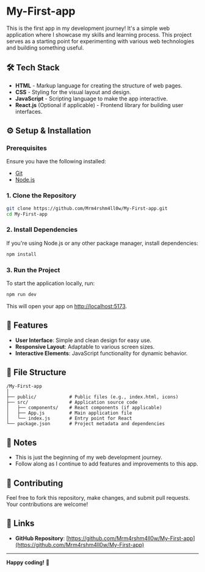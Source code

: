 # My-First-app

This is the first app in my development journey! It's a simple web application where I showcase my skills and learning process. This project serves as a starting point for experimenting with various web technologies and building something useful.

## 🛠️ Tech Stack

- **HTML** - Markup language for creating the structure of web pages.
- **CSS** - Styling for the visual layout and design.
- **JavaScript** - Scripting language to make the app interactive.
- **React.js** (Optional if applicable) - Frontend library for building user interfaces.

## ⚙️ Setup & Installation

### Prerequisites

Ensure you have the following installed:

- [Git](https://git-scm.com/)
- [Node.js](https://nodejs.org/)

### 1. Clone the Repository

```bash
git clone https://github.com/Mrm4rshm4ll0w/My-First-app.git
cd My-First-app
```

### 2. Install Dependencies

If you're using Node.js or any other package manager, install dependencies:

```bash
npm install
```

### 3. Run the Project

To start the application locally, run:

```bash
npm run dev
```

This will open your app on [http://localhost:5173](http://localhost:5173).

## 🧩 Features

- **User Interface**: Simple and clean design for easy use.
- **Responsive Layout**: Adaptable to various screen sizes.
- **Interactive Elements**: JavaScript functionality for dynamic behavior.

## 📂 File Structure

```
/My-First-app
│
├── public/            # Public files (e.g., index.html, icons)
├── src/               # Application source code
│   ├── components/    # React components (if applicable)
│   ├── App.js         # Main application file
│   └── index.js       # Entry point for React
└── package.json       # Project metadata and dependencies
```

## 📝 Notes

- This is just the beginning of my web development journey.
- Follow along as I continue to add features and improvements to this app.

## 🚀 Contributing

Feel free to fork this repository, make changes, and submit pull requests. Your contributions are welcome!

## 🔗 Links

- **GitHub Repository**: [https://github.com/Mrm4rshm4ll0w/My-First-app](https://github.com/Mrm4rshm4ll0w/My-First-app)

---

**Happy coding!** 🎉
